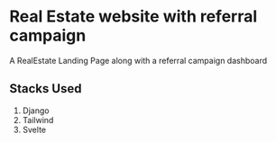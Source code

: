 # Real Estate website with referral campaign

A RealEstate Landing Page along with a referral campaign dashboard

## Stacks Used

1. Django
2. Tailwind
3. Svelte


